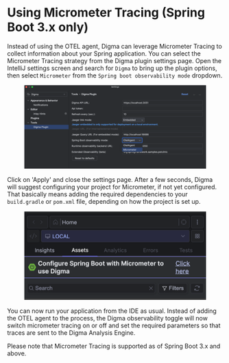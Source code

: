 # Using Micrometer Tracing (Spring Boot 3.x only)

Instead of using the OTEL agent, Digma can leverage Micrometer Tracing to collect information about your Spring application. You can select the Micrometer Tracing strategy from the Digma plugin settings page. Open the IntelliJ settings screen and search for `Digma` to bring up the plugin options, then select `Micrometer` from the `Spring boot observability mode` dropdown.

<figure><img src="../../.gitbook/assets/image (14).png" alt=""><figcaption></figcaption></figure>

Click on 'Apply' and close the settings page. After a few seconds, Digma will suggest configuring your project for Micrometer, if not yet configured. That basically means adding the required dependencies to your `build.gradle` or `pom.xml` file, depending on how the project is set up.

<figure><img src="../../.gitbook/assets/image (15).png" alt=""><figcaption></figcaption></figure>

You can now run your application from the IDE as usual. Instead of adding the OTEL agent to the process, the Digma observability toggle will now switch micrometer tracing on or off and set the required parameters so that traces are sent to the Digma Analysis Engine.

Please note that Micrometer Tracing is supported as of Spring Boot 3.x and above.
